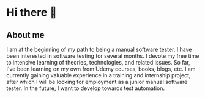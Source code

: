 # Hi there 👋

<!--
**pawelhachula/pawelhachula** is a ✨ _special_ ✨ repository because its `README.md` (this file) appears on your GitHub profile.

Here are some ideas to get you started:

- 🔭 I’m currently working on ...
- 🌱 I’m currently learning ...
- 👯 I’m looking to collaborate on ...
- 🤔 I’m looking for help with ...
- 💬 Ask me about ...
- 📫 How to reach me: ...
- 😄 Pronouns: ...
- ⚡ Fun fact: ...
-->
## About me
I am at the beginning of my path to being a manual software tester. I have been interested in software testing for several months. I devote my free time to intensive learning of theories, technologies, and related issues. So far, I've been learning on my own from Udemy courses, books, blogs, etc. I am currently gaining valuable experience in a training and internship project, after which I will be looking for employment as a junior manual software tester. In the future, I want to develop towards test automation.
